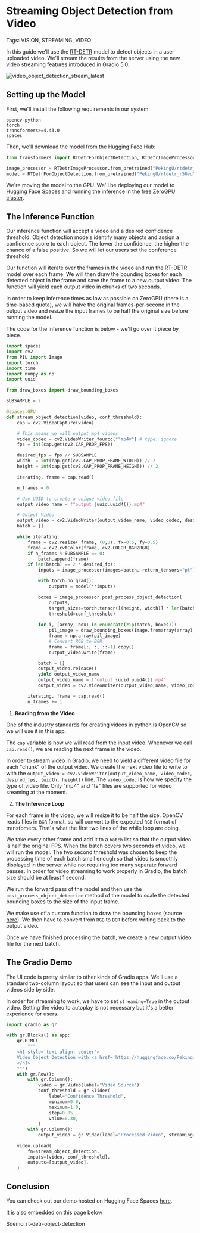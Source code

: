 # Streaming Object Detection from Video

Tags: VISION, STREAMING, VIDEO

In this guide we'll use the [RT-DETR](https://huggingface.co/docs/transformers/en/model_doc/rt_detr) model to detect objects in a user uploaded video. We'll stream the results from the server using the new video streaming features introduced in Gradio 5.0.

![video_object_detection_stream_latest](https://github.com/user-attachments/assets/4e27ac58-5ded-495d-9e0d-5e87e68b1355)

## Setting up the Model

First, we'll install the following requirements in our system:

```
opencv-python
torch
transformers>=4.43.0
spaces
```

Then, we'll download the model from the Hugging Face Hub:

```python
from transformers import RTDetrForObjectDetection, RTDetrImageProcessor

image_processor = RTDetrImageProcessor.from_pretrained("PekingU/rtdetr_r50vd")
model = RTDetrForObjectDetection.from_pretrained("PekingU/rtdetr_r50vd").to("cuda")
```

We're moving the model to the GPU. We'll be deploying our model to Hugging Face Spaces and running the inference in the [free ZeroGPU cluster](https://huggingface.co/zero-gpu-explorers). 


## The Inference Function

Our inference function will accept a video and a desired confidence threshold.
Object detection models identify many objects and assign a confidence score to each object. The lower the confidence, the higher the chance of a false positive. So we will let our users set the conference threshold.

Our function will iterate over the frames in the video and run the RT-DETR model over each frame.
We will then draw the bounding boxes for each detected object in the frame and save the frame to a new output video.
The function will yield each output video in chunks of two seconds.

In order to keep inference times as low as possible on ZeroGPU (there is a time-based quota),
we will halve the original frames-per-second in the output video and resize the input frames to be half the original 
size before running the model.

The code for the inference function is below - we'll go over it piece by piece.

```python
import spaces
import cv2
from PIL import Image
import torch
import time
import numpy as np
import uuid

from draw_boxes import draw_bounding_boxes

SUBSAMPLE = 2

@spaces.GPU
def stream_object_detection(video, conf_threshold):
    cap = cv2.VideoCapture(video)

    # This means we will output mp4 videos
    video_codec = cv2.VideoWriter_fourcc(*"mp4v") # type: ignore
    fps = int(cap.get(cv2.CAP_PROP_FPS))

    desired_fps = fps // SUBSAMPLE
    width  = int(cap.get(cv2.CAP_PROP_FRAME_WIDTH)) // 2
    height = int(cap.get(cv2.CAP_PROP_FRAME_HEIGHT)) // 2

    iterating, frame = cap.read()

    n_frames = 0

    # Use UUID to create a unique video file
    output_video_name = f"output_{uuid.uuid4()}.mp4"

    # Output Video
    output_video = cv2.VideoWriter(output_video_name, video_codec, desired_fps, (width, height)) # type: ignore
    batch = []

    while iterating:
        frame = cv2.resize( frame, (0,0), fx=0.5, fy=0.5)
        frame = cv2.cvtColor(frame, cv2.COLOR_BGR2RGB)
        if n_frames % SUBSAMPLE == 0:
            batch.append(frame)
        if len(batch) == 2 * desired_fps:
            inputs = image_processor(images=batch, return_tensors="pt").to("cuda")

            with torch.no_grad():
                outputs = model(**inputs)

            boxes = image_processor.post_process_object_detection(
                outputs,
                target_sizes=torch.tensor([(height, width)] * len(batch)),
                threshold=conf_threshold)
            
            for i, (array, box) in enumerate(zip(batch, boxes)):
                pil_image = draw_bounding_boxes(Image.fromarray(array), box, model, conf_threshold)
                frame = np.array(pil_image)
                # Convert RGB to BGR
                frame = frame[:, :, ::-1].copy()
                output_video.write(frame)

            batch = []
            output_video.release()
            yield output_video_name
            output_video_name = f"output_{uuid.uuid4()}.mp4"
            output_video = cv2.VideoWriter(output_video_name, video_codec, desired_fps, (width, height)) # type: ignore

        iterating, frame = cap.read()
        n_frames += 1
```

1. **Reading from the Video**

One of the industry standards for creating videos in python is OpenCV so we will use it in this app.

The `cap` variable is how we will read from the input video. Whenever we call `cap.read()`, we are reading the next frame in the video.

In order to stream video in Gradio, we need to yield a different video file for each "chunk" of the output video.
We create the next video file to write to with the `output_video = cv2.VideoWriter(output_video_name, video_codec, desired_fps, (width, height))` line. The `video_codec` is how we specify the type of video file. Only "mp4" and "ts" files are supported for video sreaming at the moment.


2. **The Inference Loop**

For each frame in the video, we will resize it to be half the size. OpenCV reads files in `BGR` format, so will convert to the expected `RGB` format of transfomers. That's what the first two lines of the while loop are doing. 

We take every other frame and add it to a `batch` list so that the output video is half the original FPS. When the batch covers two seconds of video, we will run the model. The two second threshold was chosen to keep the processing time of each batch small enough so that video is smoothly displayed in the server while not requiring too many separate forward passes. In order for video streaming to work properly in Gradio, the batch size should be at least 1 second. 

We run the forward pass of the model and then use the `post_process_object_detection` method of the model to scale the detected bounding boxes to the size of the input frame.

We make use of a custom function to draw the bounding boxes (source [here](https://huggingface.co/spaces/gradio/rt-detr-object-detection/blob/main/draw_boxes.py#L14)). We then have to convert from `RGB` to `BGR` before writing back to the output video.

Once we have finished processing the batch, we create a new output video file for the next batch.

## The Gradio Demo

The UI code is pretty similar to other kinds of Gradio apps. 
We'll use a standard two-column layout so that users can see the input and output videos side by side.

In order for streaming to work, we have to set `streaming=True` in the output video. Setting the video
to autoplay is not necessary but it's a better experience for users.

```python
import gradio as gr

with gr.Blocks() as app:
    gr.HTML(
        """
    <h1 style='text-align: center'>
    Video Object Detection with <a href='https://huggingface.co/PekingU/rtdetr_r101vd_coco_o365' target='_blank'>RT-DETR</a>
    </h1>
    """)
    with gr.Row():
        with gr.Column():
            video = gr.Video(label="Video Source")
            conf_threshold = gr.Slider(
                label="Confidence Threshold",
                minimum=0.0,
                maximum=1.0,
                step=0.05,
                value=0.30,
            )
        with gr.Column():
            output_video = gr.Video(label="Processed Video", streaming=True, autoplay=True)

    video.upload(
        fn=stream_object_detection,
        inputs=[video, conf_threshold],
        outputs=[output_video],
    )


```


## Conclusion

You can check out our demo hosted on Hugging Face Spaces [here](https://huggingface.co/spaces/gradio/rt-detr-object-detection). 

It is also embedded on this page below

$demo_rt-detr-object-detection